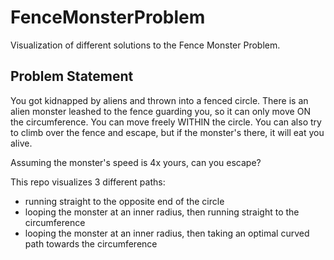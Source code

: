 # FenceMonsterProblem

Visualization of different solutions to the Fence Monster Problem.

## Problem Statement
You got kidnapped by aliens and thrown into a fenced circle. There is an alien monster leashed to the fence guarding you, so it can only move ON the circumference. You can move freely WITHIN the circle. You can also try to climb over the fence and escape, but if the monster's there, it will eat you alive. 

Assuming the monster's speed is 4x yours, can you escape? 


This repo visualizes 3 different paths:
* running straight to the opposite end of the circle
* looping the monster at an inner radius, then running straight to the circumference
* looping the monster at an inner radius, then taking an optimal curved path towards the circumference
